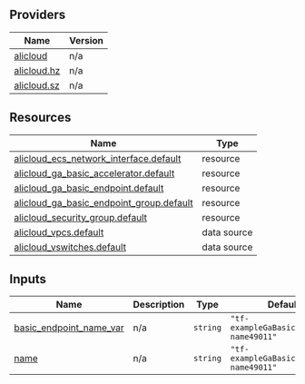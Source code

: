 <!-- BEGIN_TF_DOCS -->
## Providers

| Name | Version |
|------|---------|
| <a name="provider_alicloud"></a> [alicloud](#provider\_alicloud) | n/a |
| <a name="provider_alicloud.hz"></a> [alicloud.hz](#provider\_alicloud.hz) | n/a |
| <a name="provider_alicloud.sz"></a> [alicloud.sz](#provider\_alicloud.sz) | n/a |

## Resources

| Name | Type |
|------|------|
| [alicloud_ecs_network_interface.default](https://registry.terraform.io/providers/hashicorp/alicloud/latest/docs/resources/ecs_network_interface) | resource |
| [alicloud_ga_basic_accelerator.default](https://registry.terraform.io/providers/hashicorp/alicloud/latest/docs/resources/ga_basic_accelerator) | resource |
| [alicloud_ga_basic_endpoint.default](https://registry.terraform.io/providers/hashicorp/alicloud/latest/docs/resources/ga_basic_endpoint) | resource |
| [alicloud_ga_basic_endpoint_group.default](https://registry.terraform.io/providers/hashicorp/alicloud/latest/docs/resources/ga_basic_endpoint_group) | resource |
| [alicloud_security_group.default](https://registry.terraform.io/providers/hashicorp/alicloud/latest/docs/resources/security_group) | resource |
| [alicloud_vpcs.default](https://registry.terraform.io/providers/hashicorp/alicloud/latest/docs/data-sources/vpcs) | data source |
| [alicloud_vswitches.default](https://registry.terraform.io/providers/hashicorp/alicloud/latest/docs/data-sources/vswitches) | data source |

## Inputs

| Name | Description | Type | Default | Required |
|------|-------------|------|---------|:--------:|
| <a name="input_basic_endpoint_name_var"></a> [basic\_endpoint\_name\_var](#input\_basic\_endpoint\_name\_var) | n/a | `string` | `"tf-exampleGaBasicEndpoint-name49011"` | no |
| <a name="input_name"></a> [name](#input\_name) | n/a | `string` | `"tf-exampleGaBasicEndpoint-name49011"` | no |
<!-- END_TF_DOCS -->    